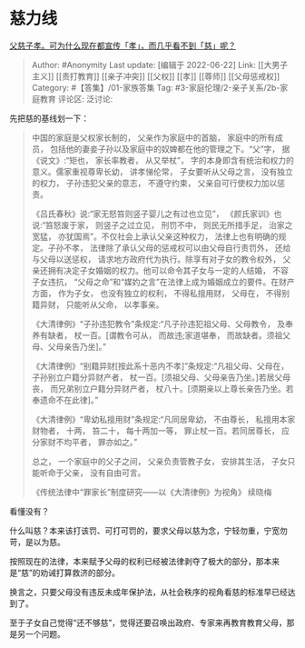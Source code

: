 # 慈力线
[父慈子孝。可为什么现在都宣传「孝」，而几乎看不到「慈」呢？](https://www.zhihu.com/question/432806147/answer/2540409638)

> Author: #Anonymity
> Last update: [编辑于 2022-06-22]
> Link: [[大男子主义]] [[责打教育]] [[亲子冲突]] [[父权]] [[孝]] [[尊师]] [[父母惩戒权]]
> Category: #【答集】/01-家族答集
> Tag: #3-家庭伦理/2-亲子关系/2b-家庭教育 
> 评论区:
> 泛讨论:

先把慈的基线划一下：

> 中国的家庭是父权家长制的， 父亲作为家庭中的首脑， 家庭中的所有成员， 包括他的妻妾子孙以及家庭中的奴婢都在他的管理之下。“父”字， 据《说文》:“矩也， 家长率教者， 从又举杖”， 字的本身即含有统治和权力的意义。儒家重视尊卑长幼， 讲孝悌伦常， 子女要听从父母之言， 没有独立的权力， 子孙违犯父亲的意志， 不遵守约束， 父亲自可行使权力加以惩责。
>
> 《吕氏春秋》说:“家无怒笞则竖子婴儿之有过也立见”， 《颜氏家训》也说:“笞怒废于家， 则竖子之过立见， 刑罚不中， 则民无所措手足， 治家之宽猛， 亦犹国焉”。不仅社会上承认父亲这种权力， 法律上也有明确的规定。子孙不孝， 法律除了承认父母的惩戒权可以由父母自行责罚外， 还给与父母以送惩权， 请求地方政府代为执行。除享有对子女的教令权外， 父亲还拥有决定子女婚姻的权力。他可以命令其子女与一定的人结婚， 不容子女违抗， “父母之命”和“媒妁之言”在法律上成为婚姻成立的要件。在财产方面， 作为子女， 也没有独立的权利， 不得私擅用财， 父母在， 不得别籍异财， 只能听从父命， 以孝事亲。
>
> 《大清律例》“子孙违犯教令”条规定:“凡子孙违犯祖父母、父母教令， 及奉养有缺者， 杖一百。[谓教令可从， 而故违;家道堪奉， 而故缺者。须祖父母、父母亲告乃坐]。”
>
> 《大清律例》“别籍异财[按此系十恶内不孝]”条规定:“凡祖父母、父母在， 子孙别立户籍分异财产者， 杖一百。[须祖父母、父母亲告乃坐。]若居父母丧， 而兄弟别立户籍分异财产者， 杖八十。[须期亲以上尊长亲告乃坐。若奉遗命不在此律]。”
>
> 《大清律例》“卑幼私擅用财”条规定:“凡同居卑幼， 不由尊长， 私擅用本家财物者， 十两， 笞二十， 每十两加一等， 罪止杖一百。若同居尊长， 应分家财不均平者， 罪亦如之。”
>
> 总之， 一个家庭中的父子之间， 父亲负责管教子女， 安排其生活， 子女只能听命于父亲， 没有自由可言。
>
> 《传统法律中“罪家长”制度研究——以《大清律例》为视角》 续晓梅

看懂没有？

什么叫慈？本来该打该罚、可打可罚的，要求父母以慈为念，宁轻勿重，宁宽勿苛，是以为慈。

按照现在的法律，本来赋予父母的权利已经被法律剥夺了极大的部分，那本来是“慈”的劝诫打算救济的部分。

换言之，只要父母没有违反未成年保护法，从社会秩序的视角看慈的标准早已经达到了。

至于子女自己觉得“还不够慈”，觉得还要召唤出政府、专家来再教育教育父母，那是另一个问题。

